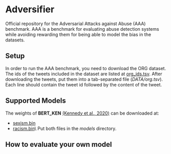 # Adversifier

Official repository for the Adversarial Attacks against Abuse (AAA) benchmark. AAA is a benchmark for evaluating abuse detection systems while avoiding rewarding them for being able to model the bias in the datasets.

## Setup

In order to run the AAA benchmark, you need to download the ORG dataset. The ids of the tweets included in the dataset are listed at [org_ids.tsv](https://drive.google.com/file/d/1RpzRPGCQxhuTchSojHpFL9-4xaMFgH1U/view?usp=sharing). After downloading the tweets, put them into a tab-separated file (_DATA/org.tsv_). Each line should contain the tweet id followed by the content of the tweet.

## Supported Models

The weights of **BERT_KEN** [(Kennedy et al., 2020)]() can be downloaded at:
* [sexism.bin](https://drive.google.com/file/d/1qVsRTEFUPYWEKuY4gEsU2qSKk28vIagl/view?usp=sharing)
* [racism.bin](https://drive.google.com/file/d/1waS2kcmw3ayEonK9fofsTKweqYOdguJu/view?usp=sharing)\ 
Put both files in the _models_ directory.

## How to evaluate your own model